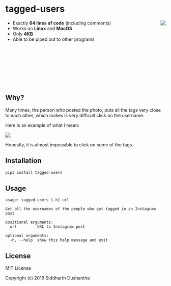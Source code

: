 # tagged-users

- Exactly **64 lines of code** (including comments)<img src="https://media.giphy.com/media/3MdUtlnqBWi8YnkIig/giphy.gif" align="right">
- Works on **Linux** and **MacOS**
- Only **4KB**
- Able to be piped out to other programs
<br>
<br>
<br>
<br>
<br>
<br>
<br>

## Why?

Many times, the person who posted the photo, puts all the
tags very close to each other, which makes is very difficult
click on the username.

Here is an example of what I mean:

![](https://user-images.githubusercontent.com/27065646/59212097-ca3d5480-8bb1-11e9-8481-07bd3784e689.png)

Honestly, it is almost impossible to click on some of the tags.

## Installation
```python
pip3 install tagged-users
```

## Usage
```
usage: tagged-users [-h] url

Get all the usernames of the people who got tagged in an Instagram post

positional arguments:
  url         URL to Instagram post

optional arguments:
  -h, --help  show this help message and exit
```

## License
MIT License

Copyright (c) 2019 Siddharth Dushantha
